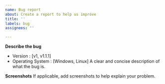 ```yaml
---
name: Bug report
about: Create a report to help us improve
title: ''
labels: bug
assignees: ''

---
```


**Describe the bug**
 - Version : [v1, v1.1.1]
 - Operating System : [Windows, Linux]
A clear and concise description of what the bug is.

**Screenshots**
If applicable, add screenshots to help explain your problem.
